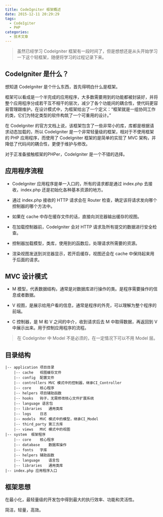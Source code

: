 ```yaml
---
title: CodeIgniter 框架概述
date: 2015-12-11 20:29:29
tags:
  - CodeIgiter
  - PHP
categories:
  - 技术文章
---
```


> 虽然已经学习 CodeIgniter 框架有一段时间了，但是想想还是从头开始学习一下这个轻框架，随便将学习的过程记录下来。

## CodeIgniter 是什么？
想知道 CodeIgniter 是个什么东西，首先得明白什么是框架。

框架可以看成是一个半完成的应用程序，大多数需要用到的功能都被封装好，并将整个应用程序分成若干互不相干的层次，减少了各个功能间的耦合性，使代码更容易管理跟维护。在设计模式中，为框架给出了一个定义：“框架就是一组协同工作的类，它们为特定类型的软件构筑了一个可重用的设计。”

在 CodeIgniter 的官方文档上说，该框架包含了一些非常小的库，库都是根据请求动态加载的，所以 CodeIgniter 是一个非常轻量级的框架，相对于不使用框架的 PHP 应用程序，而使用了 CodeIgniter 框架的是简单的实现了 MVC 架构，并降低了代码间的耦合性，更便于维护与修改。

对于正准备接触框架的PHPer，CodeIgniter 是一个不错的选择。

<!--more-->

## 应用程序流程
- CodeIgniter 应用程序是单一入口的，所有的请求都是通过 index.php 去接收，index.php 还是初始化各种基本资源的地方。

- 通过 index.php 接收的 HTTP 请求会在 Router 检查，确定该将请求发向哪个控制器的哪个方法中。

- 如果在 cache 中存在缓存文件的话，直接向浏览器输出缓存的视图。

- 在加载控制器前，CodeIgniter 会对 HTTP 请求及所有提交的数据进行安全检查。

- 控制器加载模型，类库，使用到的函数后，处理请求所需要的资源。

- 渲染视图发送到浏览器显示，若开启缓存，视图还会在 cache 中保持起来用于后面的请求。

## MVC 设计模式
- M 模型，代表数据结构，通常是对数据库进行操作的类。是程序需要操作的信息或者数据。

- V 视图，是展示给用户看的信息，通常是程序的外壳，可以理解为整个程序的前端。

- C 控制器，是 M 和 V 之间的中介，收到请求后去 M 中取得数据，再返回到 V 中展示出来。用于控制应用程序的流程。

> 在 CodeIgniter 中 Model 不是必须的，在一定情况下可以不用 Model 层。

## 目录结构
```
|-- application	项目目录
	|-- cache	视图缓存文件
	|-- config	配置文件
	|-- controllers	MVC 模式中的控制器，继承CI_Controller
	|-- core 	核心程序
	|-- helpers	项目辅助函数
	|-- hooks	钩子，无需修改核心文件扩展系统
	|-- language 语言包
	|-- libraries	通用类库
	|-- logs	日志
	|-- models	MVC 模式中的模型，继承CI_Model
	|-- third_party	第三方库
	|-- views	MVC 模式中的视图
|-- system	框架程序
	|-- core 	核心程序
	|-- database	数据库操作
	|-- fonts	字库
	|-- helpers	辅助函数
	|-- language	语言包
	|-- libraries	通用类库
|-- index.php 应用程序入口
```

## 框架思想
在最小化，最轻量级的开发包中得到最大的执行效率、功能和灵活性。

简洁，轻量，高效。
